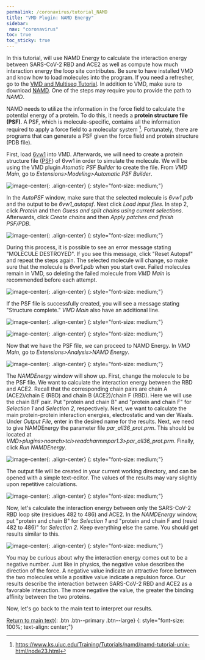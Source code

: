 ```yaml
---
permalink: /coronavirus/tutorial_NAMD
title: "VMD Plugin: NAMD Energy"
sidebar:
 nav: "coronavirus"
toc: true
toc_sticky: true
---
```


In this tutorial, will use NAMD Energy to calculate the interaction energy between SARS-CoV-2 RBD and ACE2 as well as compute how much interaction energy the loop site contributes. Be sure to have installed VMD and know how to load molecules into the program. If you need a refresher, go to the <a href="tutorial_multiseq" target="_blank">VMD and Multiseq Tutorial</a>. In addition to VMD, make sure to download <a href="https://www.ks.uiuc.edu/Development/Download/download.cgi?PackageName=NAMD" target="_blank">NAMD</a>. One of the steps may require you to provide the path to *NAMD*.

NAMD needs to utilize the information in the force field to calculate the potential energy of a protein. To do this, it needs a **protein structure file (PSF)**. A PSF, which is molecule-specific, contains all the information required to apply a force field to a molecular system [^PSF]. Fortunately, there are programs that can generate a PSF given the force field and protein structure (PDB file).

First, load <a href="https://www.rcsb.org/structure/6vw1" target="_blank">6vw1</a> into VMD. Afterwards, we will need to create a protein structure file (<a href="https://www.ks.uiuc.edu/Training/Tutorials/namd/namd-tutorial-unix-html/node23.html" target="_blank">PSF</a>) of 6vw1 in order to simulate the molecule. We will be using the VMD plugin *Atomatic PSF Builder* to create the file. From *VMD Main*, go to *Extensions>Modeling>Automatic PSF Builder*.

![image-center](../assets/images/NAMD1.png){: .align-center}
{: style="font-size: medium;"}

In the *AutoPSF* window, make sure that the selected molecule is *6vw1.pdb* and the output to be *6vw1_autopsf*. Next click *Load input files*. In step 2, click *Protein* and then *Guess and split chains using current selections*. Afterwards, click *Create chains* and then *Apply patches and finish PSF/PDB*.

![image-center](../assets/images/NAMD2.png){: .align-center}
{: style="font-size: medium;"}

During this process, it is possible to see an error message stating "MOLECULE DESTROYED". If you see this message, click "Reset Autopsf" and repeat the steps again. The selected molecule will change, so make sure that the molecule is *6vw1.pdb* when you start over. Failed molecules remain in VMD, so deleting the failed molecule from *VMD Main* is recommended before each attempt.

![image-center](../assets/images/NAMD3.png){: .align-center}
{: style="font-size: medium;"}

If the PSF file is successfully created, you will see a message stating "Structure complete." *VMD Main* also have an additional line.

![image-center](../assets/images/NAMD4.png){: .align-center}
{: style="font-size: medium;"}

![image-center](../assets/images/NAMD5.png){: .align-center}
{: style="font-size: medium;"}

Now that we have the PSF file, we can proceed to NAMD Energy. In *VMD Main*, go to *Extensions>Analysis>NAMD Energy*.

![image-center](../assets/images/NAMD6.png){: .align-center}
{: style="font-size: medium;"}

The *NAMDEnergy* window will show up. First, change the molecule to be the PSF file. We want to calculate the interaction energy between the RBD and ACE2. Recall that the corresponding chain pairs are chain A (ACE2)/chain E (RBD) and chain B (ACE2)/chain F (RBD). Here we will use the chain B/F pair. Put "protein and chain B" and "protein and chain F" for *Selection 1* and *Selection 2*, respectively. Next, we want to calculate the main protein-protein interaction energies, electrostatic and van der Waals. Under *Output File*, enter in the desired name for the results. Next, we need to give NAMDEnergy the parameter file *par_all36_prot.prm*. This should be located at *VMD>plugins>noarch>tcl>readcharmmpar1.3>par_all36_prot.prm*. Finally, click *Run NAMDEnergy*.

![image-center](../assets/images/NAMD7.png){: .align-center}
{: style="font-size: medium;"}

The output file will be created in your current working directory, and can be opened with a simple text-editor. The values of the results may vary slightly upon repetitive calculations.

![image-center](../assets/images/NAMD8.png){: .align-center}
{: style="font-size: medium;"}

Now, let's calculate the interaction energy between only the SARS-CoV-2 RBD loop site (residues 482 to 486) and ACE2. In the *NAMDEnergy* window, put "protein and chain B" for *Selection 1* and "protein and chain F and (resid 482 to 486)" for *Selection 2*. Keep everything else the same. You should get results similar to this.

![image-center](../assets/images/NAMD9.png){: .align-center}
{: style="font-size: medium;"}

You may be curious about why the interaction energy comes out to be a negative number. Just like in physics, the negative value describes the direction of the force. A negative value indicate an attractive force between the two molecules while a positive value indicate a repulsion force. Our results describe the interaction between SARS-CoV-2 RBD and ACE2 as a favorable interaction. The more negative the value, the greater the binding affinity between the two proteins.

Now, let's go back to the main text to interpret our results.

[Return to main text](NAMD){: .btn .btn--primary .btn--large}
{: style="font-size: 100%; text-align: center;"}

[^PSF]: https://www.ks.uiuc.edu/Training/Tutorials/namd/namd-tutorial-unix-html/node23.html
